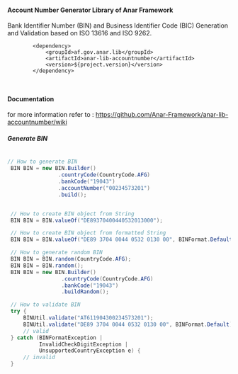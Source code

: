 #### Account Number Generator Library of Anar Framework

Bank Identifier Number (BIN) and Business Identifier Code (BIC) Generation and Validation based on ISO 13616 and ISO 9262.


```
        <dependency>
			<groupId>af.gov.anar.lib</groupId>
			<artifactId>anar-lib-accountnumber</artifactId>
			<version>${project.version}</version>
		</dependency>



```

#### Documentation 

for more information refer to : https://github.com/Anar-Framework/anar-lib-accountnumber/wiki



##### Generate BIN 

```java

// How to generate BIN
 BIN BIN = new BIN.Builder()
                .countryCode(CountryCode.AFG)
                .bankCode("19043")
                .accountNumber("00234573201")
                .build();


 // How to create BIN object from String
 BIN BIN = BIN.valueOf("DE89370400440532013000");

 // How to create BIN object from formatted String
 BIN BIN = BIN.valueOf("DE89 3704 0044 0532 0130 00", BINFormat.Default);

 // How to generate random BIN
 BIN BIN = BIN.random(CountryCode.AFG);
 BIN BIN = BIN.random();
 BIN BIN = new BIN.Builder()
                 .countryCode(CountryCode.AFG)
                 .bankCode("19043")
                 .buildRandom();

 // How to validate BIN 
 try {
     BINUtil.validate("AT611904300234573201");
     BINUtil.validate("DE89 3704 0044 0532 0130 00", BINFormat.Default);
     // valid
 } catch (BINFormatException |
          InvalidCheckDigitException |
          UnsupportedCountryException e) {
     // invalid
 }

```